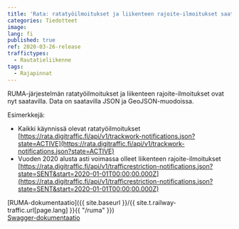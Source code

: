 ```yaml
---
title: 'Rata: ratatyöilmoitukset ja liikenteen rajoite-ilmoitukset saatavilla'
categories: Tiedotteet
image:
lang: fi
published: true
ref: 2020-03-26-release
traffictypes:
  - Rautatieliikenne
tags:
  - Rajapinnat
---
```


RUMA-järjestelmän ratatyöilmoitukset ja liikenteen rajoite-ilmoitukset ovat nyt
saatavilla. Data on saatavilla JSON ja GeoJSON-muodoissa.

Esimerkkejä:

- Kaikki käynnissä olevat ratatyöilmoitukset
  [https://rata.digitraffic.fi/api/v1/trackwork-notifications.json?state=ACTIVE](https://rata.digitraffic.fi/api/v1/trackwork-notifications.json?state=ACTIVE)
- Vuoden 2020 alusta asti voimassa olleet liikenteen rajoite-ilmoitukset
  [https://rata.digitraffic.fi/api/v1/trafficrestriction-notifications.json?state=SENT&start=2020-01-01T00:00:00.000Z](https://rata.digitraffic.fi/api/v1/trafficrestriction-notifications.json?state=SENT&start=2020-01-01T00:00:00.000Z)

[RUMA-dokumentaatio]({{ site.baseurl }}/{{ site.t.railway-traffic.url[page.lang]
}}{{ "/ruma" }})\
[Swagger-dokumentaatio](https://rata.digitraffic.fi/swagger/)

